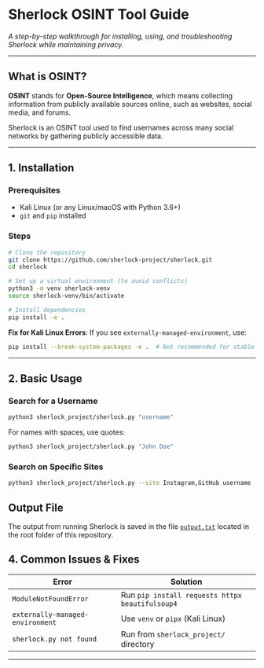 #  Sherlock OSINT Tool Guide  
*A step-by-step walkthrough for installing, using, and troubleshooting Sherlock while maintaining privacy.*

---

## What is OSINT?

**OSINT** stands for **Open-Source Intelligence**, which means collecting information from publicly available sources online, such as websites, social media, and forums.

Sherlock is an OSINT tool used to find usernames across many social networks by gathering publicly accessible data.

---

## **1. Installation**

### **Prerequisites**
- Kali Linux (or any Linux/macOS with Python 3.6+)
- `git` and `pip` installed

### **Steps**
```bash
# Clone the repository
git clone https://github.com/sherlock-project/sherlock.git
cd sherlock

# Set up a virtual environment (to avoid conflicts)
python3 -m venv sherlock-venv
source sherlock-venv/bin/activate

# Install dependencies
pip install -e .
````

**Fix for Kali Linux Errors**:
If you see `externally-managed-environment`, use:

```bash
pip install --break-system-packages -e .  # Not recommended for stable systems
```

---

## **2. Basic Usage**

### **Search for a Username**

```bash
python3 sherlock_project/sherlock.py "username"
```

For names with spaces, use quotes:

```bash
python3 sherlock_project/sherlock.py "John Doe"
```

### **Search on Specific Sites**

```bash
python3 sherlock_project/sherlock.py --site Instagram,GitHub username
```
## Output File

The output from running Sherlock is saved in the file [`output.txt`](output.txt) located in the root folder of this repository.


## **4. Common Issues & Fixes**

| Error                            | Solution                                        |
| -------------------------------- | ----------------------------------------------- |
| `ModuleNotFoundError`            | Run `pip install requests httpx beautifulsoup4` |
| `externally-managed-environment` | Use `venv` or `pipx` (Kali Linux)               |
| `sherlock.py not found`          | Run from `sherlock_project/` directory          |

---

